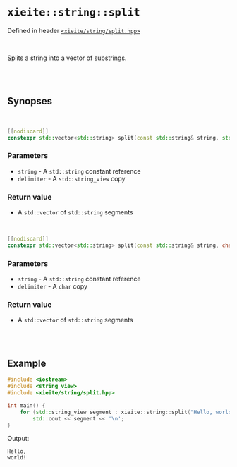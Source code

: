 # `xieite::string::split`
Defined in header [`<xieite/string/split.hpp>`](https://github.com/Eczbek/xieite/tree/main/include/xieite/string/split.hpp)

<br/>

Splits a string into a vector of substrings.

<br/><br/>

## Synopses

<br/>

```cpp
[[nodiscard]]
constexpr std::vector<std::string> split(const std::string& string, std::string_view delimiter = "") noexcept;
```
### Parameters
- `string` - A `std::string` constant reference
- `delimiter` - A `std::string_view` copy
### Return value
- A `std::vector` of `std::string` segments

<br/>

```cpp
[[nodiscard]]
constexpr std::vector<std::string> split(const std::string& string, char delimiter) noexcept;
```
### Parameters
- `string` - A `std::string` constant reference
- `delimiter` - A `char` copy
### Return value
- A `std::vector` of `std::string` segments

<br/><br/>

## Example
```cpp
#include <iostream>
#include <string_view>
#include <xieite/string/split.hpp>

int main() {
	for (std::string_view segment : xieite::string::split("Hello, world!", ' '))
		std::cout << segment << '\n';
}
```
Output:
```
Hello,
world!
```
